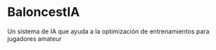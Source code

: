# BaloncestIA
Un sistema de IA que ayuda a la optimización de entrenamientos para jugadores amateur
